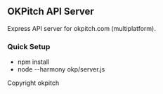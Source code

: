 ## OKPitch API Server

Express API server for okpitch.com (multiplatform).

### Quick Setup

- npm install
- node --harmony okp/server.js

Copyright okpitch


